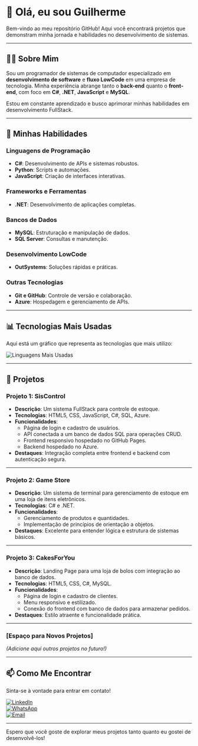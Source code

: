 # 👋 Olá, eu sou Guilherme  

Bem-vindo ao meu repositório GitHub! Aqui você encontrará projetos que demonstram minha jornada e habilidades no desenvolvimento de sistemas.  

---

## 🧑‍💻 Sobre Mim  

Sou um programador de sistemas de computador especializado em **desenvolvimento de software** e **fluxo LowCode** em uma empresa de tecnologia. Minha experiência abrange tanto o **back-end** quanto o **front-end**, com foco em **C#**, **.NET**, **JavaScript** e **MySQL**.  

Estou em constante aprendizado e busco aprimorar minhas habilidades em desenvolvimento FullStack.  

---

## 🚀 Minhas Habilidades  

### Linguagens de Programação  
- **C#**: Desenvolvimento de APIs e sistemas robustos.  
- **Python**: Scripts e automações.  
- **JavaScript**: Criação de interfaces interativas.  

### Frameworks e Ferramentas  
- **.NET**: Desenvolvimento de aplicações completas.  

### Bancos de Dados  
- **MySQL**: Estruturação e manipulação de dados.  
- **SQL Server**: Consultas e manutenção.  

### Desenvolvimento LowCode  
- **OutSystems**: Soluções rápidas e práticas.  

### Outras Tecnologias  
- **Git e GitHub**: Controle de versão e colaboração.  
- **Azure**: Hospedagem e gerenciamento de APIs.  

---

## 📊 Tecnologias Mais Usadas  

Aqui está um gráfico que representa as tecnologias que mais utilizo:  

![Linguagens Mais Usadas](https://github-readme-stats.vercel.app/api/top-langs/?username=guilherme-bomfim&layout=compact&theme=radical)  

---

## 📝 Projetos  

### **Projeto 1: SisControl**  
- **Descrição**: Um sistema FullStack para controle de estoque.  
- **Tecnologias**: HTML5, CSS, JavaScript, C#, SQL, Azure.  
- **Funcionalidades**:  
  - Página de login e cadastro de usuários.  
  - API conectada a um banco de dados SQL para operações CRUD.  
  - Frontend responsivo hospedado no GitHub Pages.  
  - Backend hospedado no Azure.  
- **Destaques**: Integração completa entre frontend e backend com autenticação segura.  

---

### **Projeto 2: Game Store**  
- **Descrição**: Um sistema de terminal para gerenciamento de estoque em uma loja de itens eletrônicos.  
- **Tecnologias**: C# e .NET.  
- **Funcionalidades**:  
  - Gerenciamento de produtos e quantidades.  
  - Implementação de princípios de orientação a objetos.  
- **Destaques**: Excelente para entender lógica e estrutura de sistemas básicos.  

---

### **Projeto 3: CakesForYou**  
- **Descrição**: Landing Page para uma loja de bolos com integração ao banco de dados.  
- **Tecnologias**: HTML5, CSS, C#, MySQL.  
- **Funcionalidades**:  
  - Página de login e cadastro de clientes.  
  - Menu responsivo e estilizado.  
  - Conexão do frontend com banco de dados para armazenar pedidos.  
- **Destaques**: Estilo atraente e funcionalidade prática.  

---

### **[Espaço para Novos Projetos]**  
_(Adicione aqui outros projetos no futuro!)_  

---

## 📫 Como Me Encontrar  

Sinta-se à vontade para entrar em contato!  

[![LinkedIn](https://img.shields.io/badge/LinkedIn-0077B5?style=for-the-badge&logo=linkedin&logoColor=white)](https://www.linkedin.com/in/guilherme-bomfim-7a87aa295/)  
[![WhatsApp](https://img.shields.io/badge/WhatsApp-25D366?style=for-the-badge&logo=whatsapp&logoColor=white)](https://wa.me/5521998911029?text=Olá%2C%20)  
[![Email](https://img.shields.io/badge/Email-D14836?style=for-the-badge&logo=gmail&logoColor=white)](mailto:guilherme.bomfim98@hotmail.com)  

---

Espero que você goste de explorar meus projetos tanto quanto eu gostei de desenvolvê-los!  

